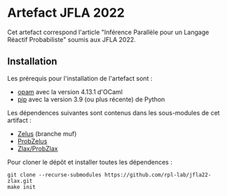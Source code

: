 # Artefact JFLA 2022

Cet artefact correspond l'article "Inférence Parallèle pour un Langage Réactif Probabiliste" soumis aux JFLA 2022.

## Installation

Les prérequis pour l'installation de l'artefact sont :
- [opam](http://opam.ocaml.org/) avec la version 4.13.1 d'OCaml
- [pip](https://pypi.org/project/pip/) avec la version 3.9 (ou plus récente) de Python


Les dépendences suivantes sont contenus dans les sous-modules de cet artifact :
- [Zelus](https://github.com/inria/zelus/tree/muf) (branche muf)
- [ProbZelus](https://github.com/IBM/probzelus)
- [Zlax/ProbZlax](https://github.com/rpl-lab/zlax)

Pour cloner le dépôt et installer toutes les dépendences :
```
git clone --recurse-submodules https://github.com/rpl-lab/jfla22-zlax.git
make init
```
